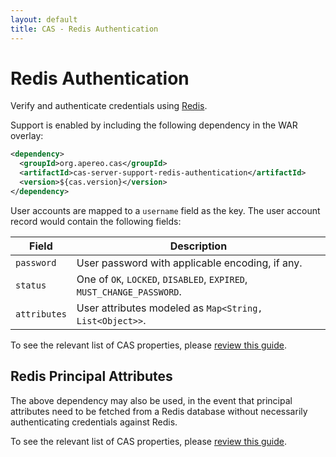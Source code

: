 ```yaml
---
layout: default
title: CAS - Redis Authentication
---
```


# Redis Authentication

Verify and authenticate credentials using [Redis](https://redis.io/).

Support is enabled by including the following dependency in the WAR overlay:

```xml
<dependency>
  <groupId>org.apereo.cas</groupId>
  <artifactId>cas-server-support-redis-authentication</artifactId>
  <version>${cas.version}</version>
</dependency>
```

User accounts are mapped to a `username` field as the key. The user account record would contain the following fields:

| Field                     | Description    
|---------------------------|----------------------------------------------------------------------------
| `password`           | User password with applicable encoding, if any.
| `status`             | One of `OK`, `LOCKED`, `DISABLED`, `EXPIRED`, `MUST_CHANGE_PASSWORD`.
| `attributes`         | User attributes modeled as `Map<String, List<Object>>`.

To see the relevant list of CAS properties,
please [review this guide](../configuration/Configuration-Properties.html#redis-authentication).

## Redis Principal Attributes

The above dependency may also be used, in the event that principal attributes need to be fetched from a 
Redis database without necessarily authenticating credentials against Redis. 

To see the relevant list of CAS properties, please [review this guide](../configuration/Configuration-Properties.html#redis).
